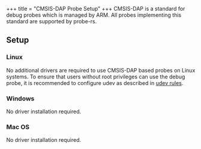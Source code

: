 +++
title = "CMSIS-DAP Probe Setup"
+++
CMSIS-DAP is a standard for debug probes which is managed by ARM. All probes implementing this
standard are supported by probe-rs.


## Setup

### Linux

No additional drivers are required to use CMSIS-DAP based probes on Linux systems. 
To ensure that users without root privileges can use the debug probe, it is recommended to
configure udev as described in [udev rules](@/guide/2_probes/udev.md).

### Windows

No driver installation required.

### Mac OS

No driver installation required.
